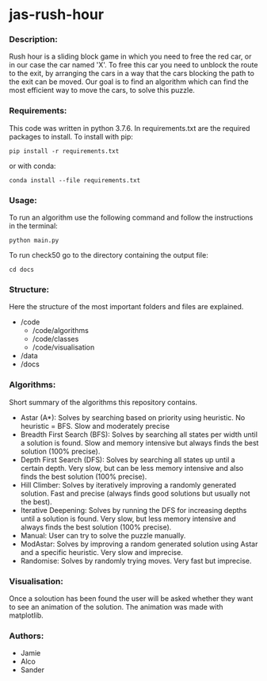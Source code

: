 # jas-rush-hour


### Description:
Rush hour is a sliding block game in which you need to free the red car, or in our case the car named 'X'. To free this car you need to unblock the route to the exit, by arranging the cars in a way that the cars blocking the path to the exit can be moved. Our goal is to find an algorithm which can find the most efficient way to move the cars, to solve this puzzle.

### Requirements:
This code was written in python 3.7.6. In requirements.txt are the required packages to install. To install with pip:
```
pip install -r requirements.txt
```
or with conda:
```
conda install --file requirements.txt
```

### Usage:
To run an algorithm use the following command and follow the instructions in the terminal:
```
python main.py
```

To run check50 go to the directory containing the output file: 
```
cd docs
```

### Structure:
Here the structure of the most important folders and files are explained.
* /code
    * /code/algorithms
    * /code/classes
    * /code/visualisation
* /data
* /docs

### Algorithms:
Short summary of the algorithms this repository contains.
* Astar (A*):
    Solves by searching based on priority using heuristic. No heuristic = BFS. Slow and moderately precise
* Breadth First Search (BFS):
    Solves by searching all states per width until a solution is found. Slow and memory intensive but always finds the best solution (100% precise).
* Depth First Search (DFS):
    Solves by searching all states up until a certain depth. Very slow, but can be less memory intensive and also finds the best solution (100% precise).
* Hill Climber:
    Solves by iteratively improving a randomly generated solution. Fast and precise (always finds good solutions but usually not the best).
* Iterative Deepening:
    Solves by running the DFS for increasing depths until a solution is found. Very slow, but less memory intensive and always finds the best solution (100% precise).
* Manual:
    User can try to solve the puzzle manually.
* ModAstar:
    Solves by improving a random generated solution using Astar and a specific heuristic. Very slow and imprecise.
* Randomise:
    Solves by randomly trying moves. Very fast but imprecise.

### Visualisation:
Once a soloution has been found the user will be asked whether they want to see an animation of the solution. The animation was made with matplotlib.

### Authors:
* Jamie
* Alco
* Sander
